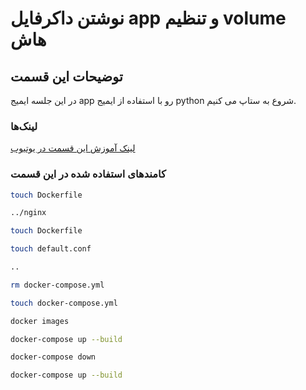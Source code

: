 # نوشتن داکرفایل app و تنظیم volume هاش

## توضیحات این قسمت

در این جلسه ایمیج app رو با استفاده از ایمیج python شروع به ستاپ می کنیم.

### لینک‌ها

[لینک آموزش این قسمت در یوتیوب](https://www.youtube.com/watch?v=KN-xiI5zCSI)

### کامندهای استفاده شده در این قسمت

```sh
touch Dockerfile
```

```sh
../nginx
```

```sh
touch Dockerfile
```

```sh
touch default.conf
```

```sh
..
```

```sh
rm docker-compose.yml
```

```sh
touch docker-compose.yml
```

```sh
docker images
```

```sh
docker-compose up --build 
```

```sh
docker-compose down
```

```sh
docker-compose up --build
```